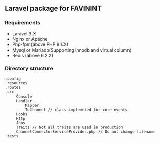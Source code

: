 ## Laravel package for FAVININT

### Requirements
- Laravel 9.X
- Nginx or Apache
- Php-fpm(above PHP 8.1.X)
- Mysql or Mariadb(Supporting innodb and virtual column)
- Redis (above 6.2.X)

### Directory structure 
```
.config
.resources
.routes
.src
     Console
     Handler
         Mapper
         ToChannel // class implemeted for core events
     Hooks
     Http
     Jobs
     Traits // Not all traits are used in production
     ChannelConnectorServiceProvider.php // Do not change filename
.tests
```
